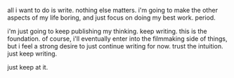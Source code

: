 all i want to do is write.
nothing else matters.
i'm going to make the other aspects of my life boring, and just focus on doing my best work. period.

i'm just going to keep publishing my thinking. keep writing. this is the foundation. of course, i'll eventually enter into the filmmaking side of things, but i feel a strong desire to just continue writing for now. trust the intuition. just keep writing.

just keep at it.

